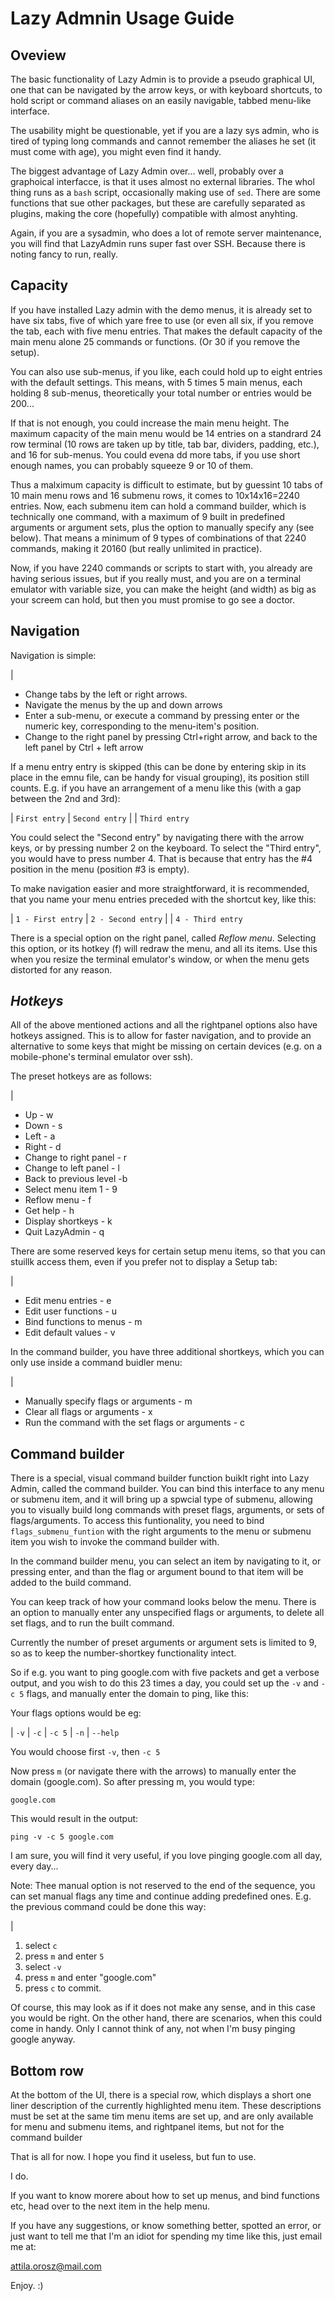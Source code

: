 <!-- Copyright (c)  2017 Attila Orosz-->
<!-- Permission is granted to copy, distribute and/or modify this document
under the terms of the GNU Free Documentation License, Version 1.3
or any later version published by the Free Software Foundation;
with no Invariant Sections, no Front-Cover Texts, and no Back-Cover Texts.
A copy of the license is included in the section entitled "GNU
Free Documentation License". -->


# Lazy Admnin Usage Guide

## **Oveview**

The basic functionality of Lazy Admin is to provide a pseudo graphical UI, one that can be navigated by the arrow keys, or with keyboard shortcuts, to hold script or command aliases on an easily navigable, tabbed menu-like interface.

The usability might be questionable, yet if you are a lazy sys admin, who is tired of typing long commands and cannot remember the aliases he set (it must come with age), you might even find it handy.

The biggest advantage of Lazy Admin over... well, probably over a graphoical interfacce, is that it uses almost no external libraries. The whol thing runs as a `bash` script, occasionally making use of `sed`. There are some functions that sue other packages, but these are carefully separated as plugins, making the core (hopefully) compatible with almost anyhting.

Again, if you are a sysadmin, who does a lot of remote server maintenance, you will find that LazyAdmin runs super fast over SSH. Because there is noting fancy to run, really.

## **Capacity**

If you have installed Lazy admin with the demo menus, it is already set to have six tabs, five of which yare free to use (or even all six, if you remove the tab, each with five menu entries. That makes the default capacity of the main menu alone 25 commands or functions. (Or 30 if you remove the setup).

You can also use sub-menus, if you like, each could hold up to eight entries with the default settings. This means, with 5 times 5 main menus, each holding 8 sub-menus, theoretically your total number or entries would be 200...

If that is not enough, you could increase the main menu height. The maximum capacity of the main menu would be 14 entries on a standrard 24 row terminal (10 rows are taken up by title, tab bar, dividers, padding, etc.), and 16 for sub-menus. You could evena dd more tabs, if you use short enough names, you can probably squeeze 9 or 10 of them.

Thus a malximum capacity is difficult to estimate, but by guessint 10 tabs of 10 main menu rows and 16 submenu rows, it comes to 10x14x16=2240 entries. Now, each submenu item can hold a command builder, which is technically one command, with a maximum of 9 built in predefined arguments or argument sets, plus the option to manually specify any (see below). That means a minimum of 9 types of combinations of that 2240 commands, making it 20160 (but really unlimited in practice).

Now, if you have 2240 commands or scripts to start with, you already are having serious issues, but if you really must, and you are on a terminal emulator with variable size, you can make the height (and width) as big as your screem can hold, but then you must promise to go see a doctor.


## **Navigation**

Navigation is simple:

| <br />

* Change tabs by the left or right arrows.
* Navigate the menus by the up and down arrows
* Enter a sub-menu, or execute a command by pressing enter or the numeric key, corresponding to the menu-item's position.
* Change to the right panel by pressing Ctrl+right arrow, and back to the left panel by Ctrl + left arrow

If a menu entry entry is skipped (this can be done by entering skip in its place in the emnu file, can be handy for visual grouping), its position still counts. E.g. if you have an arrangement of a menu like this (with a gap between the 2nd and 3rd):

| `First entry`
| `Second entry`
|
| `Third entry`


You could select the "Second entry" by navigating there with the arrow keys, or by pressing number 2 on the keyboard.
To select the "Third entry", you would have to press number 4. That is because that entry has the #4 position in the menu (position #3 is empty).

To make navigation easier and more straightforward, it is recommended, that you name your menu entries preceded with the shortcut key, like this:

| `1 - First entry`
| `2 - Second entry`
|
| `4 - Third entry`


There is a special option on the right panel, called *Reflow menu*. Selecting this option, or its hotkey (f) will redraw the menu, and all its items. Use this when you resize the terminal emulator's window, or when the menu gets distorted for any reason.

## *Hotkeys*

All of the above mentioned actions and all the rightpanel options also have hotkeys assigned. This is to allow for faster navigation, and to provide an alternative to some keys that might be missing on certain devices (e.g. on a mobile-phone's terminal emulator over ssh).

The preset hotkeys are as follows:

| <br />

* Up -  w
* Down - s
* Left - a
* Right - d
* Change to right panel - r
* Change to left panel - l
* Back to previous level -b
* Select menu item 1 - 9
* Reflow menu - f
* Get help - h
* Display shortkeys - k
* Quit LazyAdmin - q

There are some reserved keys for certain setup menu items, so that you can stuillk access them, even if you prefer not to display a Setup tab:

| <br />

* Edit menu entries - e
* Edit user functions - u
* Bind functions to menus - m
* Edit default values - v

In the command builder, you have three additional shortkeys, which you can only use inside a command buidler menu:

| <br />

* Manually specify flags or arguments - m
* Clear all flags or arguments - x
* Run the command with the set flags or arguments - c

## **Command builder**
There is a special, visual command builder function buiklt right into Lazy Admin, called the command builder. You can bind this interface to any menu or submenu item, and it will bring up a spwcial type of submenu, allowing you to visually build long commands with preset flags, arguments, or sets of flags/arguments. To access this funtionality, you need to bind `flags_submenu_funtion` with the right arguments to the menu or submenu item you wish to invoke the command builder with.

In the command builder menu, you can select an item by navigating to it, or pressing enter, and than the flag or argument bound to that item will be added to the build command.

You can keep track of how your command looks below the menu. There is an option to manually enter any unspecified flags or arguments, to delete all set flags, and to run the built command.

Currently the number of preset arguments or argument sets is limited to 9, so as to keep the number-shortkey functionality intect.

So if e.g. you want to ping google.com with five packets and get a verbose output, and you wish to do this 23 times a day, you could set up the `-v` and `-c 5` flags, and manually enter the domain to ping, like this:

Your flags options would be eg:

| `-v`
| `-c`
| `-c 5`
| `-n`
| `--help`

You would choose first `-v`, then `-c 5`

Now press `m` (or navigate there with the arrows) to manually enter the domain (google.com). So after pressing m, you would type:

`google.com`

This would result in the output:

`ping -v -c 5 google.com`

I am sure, you will find it very useful, if you love pinging google.com all day, every day...

Note: Thee manual option is not reserved to the end of the sequence, you can set manual flags any time and continue adding predefined ones. E.g. the previous command could be done this way:

| <br />

1. select `c`
2. press `m` and enter `5` <press enter>
3. select `-v`
4. press `m` and enter "google.com"
5. press `c` to commit.

Of course, this may look as if it does not make any sense, and in this case you would be right. On the other hand, there are scenarios, when this could come in handy. Only I cannot think of any, not when I'm busy pinging google anyway.


## **Bottom row**

At the bottom of the UI, there is a special row, which displays a short one liner description of the currently highlighted menu item. These descriptions must be set at the same tim menu items are set up, and are only available for menu and submenu items, and rightpanel items, but not for the command builder

That is all for now. I hope you find it useless, but fun to use.

I do.

If you want to know morere about how to set up menus, and bind functions etc, head over to the next item in the help menu.

If you have any suggestions, or know something better, spotted an error, or just want to tell me that I'm an idiot for spending my time like this, just email me at:

[attila.orosz@mail.com](mailto:attila.orosz@mail.com)

Enjoy. :)
